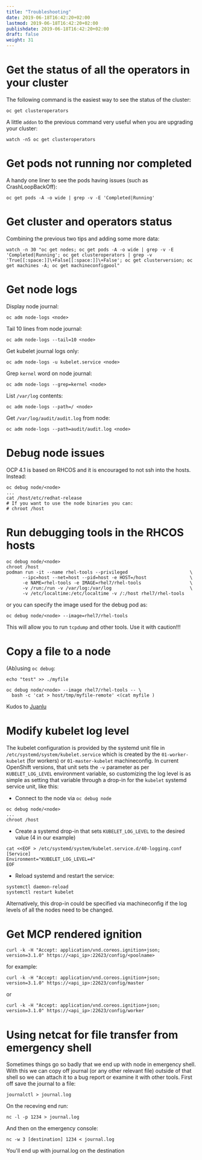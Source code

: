 ```yaml
---
title: "Troubleshooting"
date: 2019-06-18T16:42:20+02:00
lastmod: 2019-06-18T16:42:20+02:00
publishdate: 2019-06-18T16:42:20+02:00
draft: false
weight: 31
---
```


# Get the status of all the operators in your cluster

The following command is the easiest way to see the status of the cluster:

```
oc get clusteroperators
```

A little `addon` to the previous command very useful when you are upgrading your cluster:

```
watch -n5 oc get clusteroperators
```

# Get pods not running nor completed

A handy one liner to see the pods having issues (such as CrashLoopBackOff):

```
oc get pods -A -o wide | grep -v -E 'Completed|Running'
```

# Get cluster and operators status

Combining the previous two tips and adding some more data:

```
watch -n 30 "oc get nodes; oc get pods -A -o wide | grep -v -E 'Completed|Running'; oc get clusteroperators | grep -v 'True[[:space:]]\+False[[:space:]]\+False'; oc get clusterversion; oc get machines -A; oc get machineconfigpool"
```

# Get node logs

Display node journal:

```
oc adm node-logs <node>
```

Tail 10 lines from node journal:

```
oc adm node-logs --tail=10 <node>
```

Get kubelet journal logs only:

```
oc adm node-logs -u kubelet.service <node>
```

Grep `kernel` word on node journal:

```
oc adm node-logs --grep=kernel <node>
```

List `/var/log` contents:

```
oc adm node-logs --path=/ <node>
```

Get `/var/log/audit/audit.log` from node:

```
oc adm node-logs --path=audit/audit.log <node>
```

# Debug node issues

OCP 4.1 is based on RHCOS and it is encouraged to not ssh into the hosts.
Instead:

```
oc debug node/<node>
...
cat /host/etc/redhat-release
# If you want to use the node binaries you can:
# chroot /host
```

# Run debugging tools in the RHCOS hosts

```
oc debug node/<node>
chroot /host
podman run -it --name rhel-tools --privileged                       \
      --ipc=host --net=host --pid=host -e HOST=/host                \
      -e NAME=rhel-tools -e IMAGE=rhel7/rhel-tools                  \
      -v /run:/run -v /var/log:/var/log                             \
      -v /etc/localtime:/etc/localtime -v /:/host rhel7/rhel-tools
```

or you can specify the image used for the debug pod as:

```
oc debug node/<node> --image=rhel7/rhel-tools
```

This will allow you to run `tcpdump` and other tools. Use it with caution!!!

# Copy a file to a node

(Ab)using `oc debug`:

```
echo "test" >> ./myfile

oc debug node/<node> --image rhel7/rhel-tools -- \
  bash -c 'cat > host/tmp/myfile-remote' <(cat myfile )
```

Kudos to [Juanlu](https://github.com/juanluisvaladas)

# Modify kubelet log level

The kubelet configuration is provided by the systemd unit file in `/etc/systemd/system/kubelet.service` which is created by the `01-worker-kubelet` (for workers) or `01-master-kubelet` machineconfig. In current OpenShift versions, that unit sets the `-v` parameter as per `KUBELET_LOG_LEVEL` environment variable, so customizing the log level is as simple as setting that variable through a drop-in for the `kubelet` systemd service unit, like this:

* Connect to the node via `oc debug node`

```
oc debug node/<node>
...
chroot /host
```

* Create a systemd drop-in that sets `KUBELET_LOG_LEVEL` to the desired value (4 in our example)

```
cat <<EOF > /etc/systemd/system/kubelet.service.d/40-logging.conf 
[Service]
Environment="KUBELET_LOG_LEVEL=4"
EOF
```

* Reload systemd and restart the service:

```
systemctl daemon-reload
systemctl restart kubelet
```

Alternatively, this drop-in could be specified via machineconfig if the log levels of all the nodes need to be changed.

# Get MCP rendered ignition

```
curl -k -H "Accept: application/vnd.coreos.ignition+json; version=3.1.0" https://<api_ip>:22623/config/<poolname>
```
for example:
```
curl -k -H "Accept: application/vnd.coreos.ignition+json; version=3.1.0" https://<api_ip>:22623/config/master
```
or
```
curl -k -H "Accept: application/vnd.coreos.ignition+json; version=3.1.0" https://<api_ip>:22623/config/worker
```

# Using netcat for file transfer from emergency shell
Sometimes things go so badly that we end up with node in emergency shell. With this we can copy off journal (or any other relevant file) outside of that shell so we can attach it to a bug report or examine it with other tools.
First off save the journal to a file:
```
journalctl > journal.log
```
On the receving end run:
```
nc -l -p 1234 > journal.log
```
And then on the emergency console:
```
nc -w 3 [destination] 1234 < journal.log
```
You'll end up with journal.log on the destination
